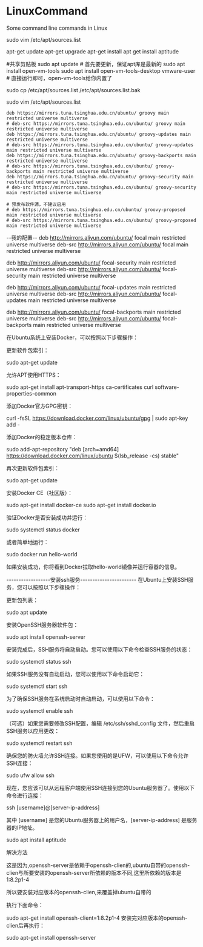 # LinuxCommand

Some command line commands in Linux

sudo vim /etc/apt/sources.list

 apt-get update
 apt-get upgrade apt-get install <packagename>
 apt get install aptitude 

#共享剪贴板
sudo apt update # 首先要更新，保证apt库是最新的
sudo apt install open-vm-tools
sudo apt install open-vm-tools-desktop
vmware-user # 直接运行即可，open-vm-tools给你内置了


sudo  cp   /etc/apt/sources.list   /etc/apt/sources.list.bak

sudo vim /etc/apt/sources.list

```# 默认注释了源码镜像以提高 apt update 速度，如有需要可自行取消注释
deb https://mirrors.tuna.tsinghua.edu.cn/ubuntu/ groovy main restricted universe multiverse
# deb-src https://mirrors.tuna.tsinghua.edu.cn/ubuntu/ groovy main restricted universe multiverse
deb https://mirrors.tuna.tsinghua.edu.cn/ubuntu/ groovy-updates main restricted universe multiverse
# deb-src https://mirrors.tuna.tsinghua.edu.cn/ubuntu/ groovy-updates main restricted universe multiverse
deb https://mirrors.tuna.tsinghua.edu.cn/ubuntu/ groovy-backports main restricted universe multiverse
# deb-src https://mirrors.tuna.tsinghua.edu.cn/ubuntu/ groovy-backports main restricted universe multiverse
deb https://mirrors.tuna.tsinghua.edu.cn/ubuntu/ groovy-security main restricted universe multiverse
# deb-src https://mirrors.tuna.tsinghua.edu.cn/ubuntu/ groovy-security main restricted universe multiverse

# 预发布软件源，不建议启用
# deb https://mirrors.tuna.tsinghua.edu.cn/ubuntu/ groovy-proposed main restricted universe multiverse
# deb-src https://mirrors.tuna.tsinghua.edu.cn/ubuntu/ groovy-proposed main restricted universe multiverse
```


--我的配置--
deb http://mirrors.aliyun.com/ubuntu/ focal main restricted universe multiverse
deb-src http://mirrors.aliyun.com/ubuntu/ focal main restricted universe multiverse
 
deb http://mirrors.aliyun.com/ubuntu/ focal-security main restricted universe multiverse
deb-src http://mirrors.aliyun.com/ubuntu/ focal-security main restricted universe multiverse
 
deb http://mirrors.aliyun.com/ubuntu/ focal-updates main restricted universe multiverse
deb-src http://mirrors.aliyun.com/ubuntu/ focal-updates main restricted universe multiverse
 
deb http://mirrors.aliyun.com/ubuntu/ focal-backports main restricted universe multiverse
deb-src http://mirrors.aliyun.com/ubuntu/ focal-backports main restricted universe multiverse




在Ubuntu系统上安装Docker，可以按照以下步骤操作：

更新软件包索引：

sudo apt-get update

允许APT使用HTTPS：

sudo apt-get install apt-transport-https ca-certificates curl software-properties-common

添加Docker官方GPG密钥：

curl -fsSL https://download.docker.com/linux/ubuntu/gpg | sudo apt-key add -

添加Docker的稳定版本仓库：

sudo add-apt-repository "deb [arch=amd64] https://download.docker.com/linux/ubuntu $(lsb_release -cs) stable"

再次更新软件包索引：

sudo apt-get update

安装Docker CE（社区版）：

sudo apt-get install docker-ce
sudo apt-get install docker.io

验证Docker是否安装成功并运行：

sudo systemctl status docker

或者简单地运行：

sudo docker run hello-world

如果安装成功，你将看到Docker拉取hello-world镜像并运行容器的信息。



------------------安装ssh服务-----------------------
在Ubuntu上安装SSH服务，您可以按照以下步骤操作：

更新包列表：

sudo apt update

安装OpenSSH服务器软件包：

sudo apt install openssh-server

安装完成后，SSH服务将自动启动。您可以使用以下命令检查SSH服务的状态：

sudo systemctl status ssh

如果SSH服务没有自动启动，您可以使用以下命令启动它：

sudo systemctl start ssh

为了确保SSH服务在系统启动时自动启动，可以使用以下命令：

sudo systemctl enable ssh

（可选）如果您需要修改SSH配置，编辑 /etc/ssh/sshd_config 文件，然后重启SSH服务以应用更改：

sudo systemctl restart ssh

确保您的防火墙允许SSH连接。如果您使用的是UFW，可以使用以下命令允许SSH连接：

sudo ufw allow ssh

现在，您应该可以从远程客户端使用SSH连接到您的Ubuntu服务器了。使用以下命令进行连接：

ssh [username]@[server-ip-address]

其中 [username] 是您的Ubuntu服务器上的用户名，[server-ip-address] 是服务器的IP地址。

sudo apt install aptitude 


解决方法


这是因为,openssh-server是依赖于openssh-clien的,ubuntu自带的openssh-clien与所要安装的openssh-server所依赖的版本不同,这里所依赖的版本是 1:8.2p1-4

所以要安装对应版本的openssh-clien,来覆盖掉ubuntu自带的

执行下面命令：

sudo apt-get install openssh-client=1:8.2p1-4
安装完对应版本的openssh-clien后再执行：

sudo apt-get install openssh-server

